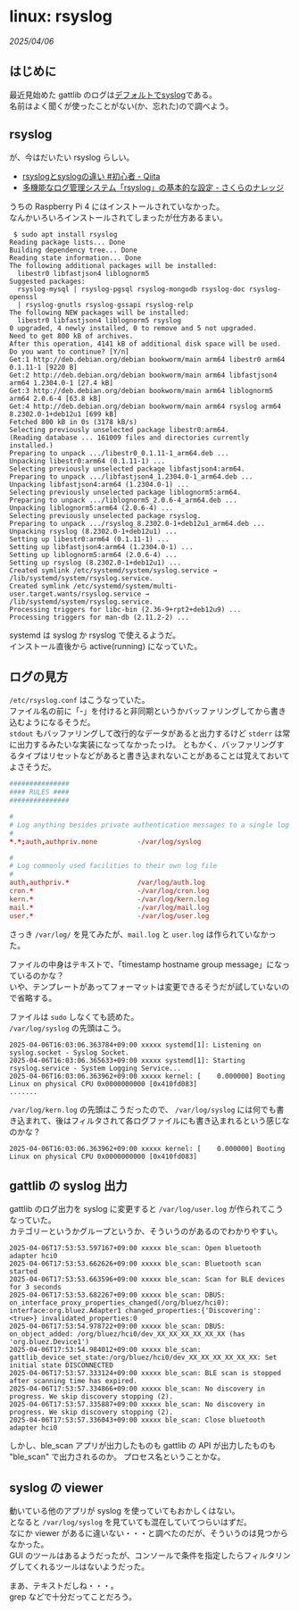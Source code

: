 # linux: rsyslog

_2025/04/06_

## はじめに

最近見始めた gattlib のログは[デフォルトでsyslog](https://github.com/labapart/gattlib/blob/0.7.2/CMakeLists.txt#L84)である。  
名前はよく聞くが使ったことがない(か、忘れた)ので調べよう。

## rsyslog

が、今はだいたい rsyslog らしい。

* [rsyslogとsyslogの違い #初心者 - Qiita](https://qiita.com/miyuki_samitani/items/e8866ab93fb9e729684b)
* [多機能なログ管理システム「rsyslog」の基本的な設定 - さくらのナレッジ](https://knowledge.sakura.ad.jp/8969/)

うちの Raspberry Pi 4 にはインストールされていなかった。  
なんかいろいろインストールされてしまったが仕方あるまい。

```console
 $ sudo apt install rsyslog
Reading package lists... Done
Building dependency tree... Done
Reading state information... Done
The following additional packages will be installed:
  libestr0 libfastjson4 liblognorm5
Suggested packages:
  rsyslog-mysql | rsyslog-pgsql rsyslog-mongodb rsyslog-doc rsyslog-openssl
  | rsyslog-gnutls rsyslog-gssapi rsyslog-relp
The following NEW packages will be installed:
  libestr0 libfastjson4 liblognorm5 rsyslog
0 upgraded, 4 newly installed, 0 to remove and 5 not upgraded.
Need to get 800 kB of archives.
After this operation, 4141 kB of additional disk space will be used.
Do you want to continue? [Y/n]
Get:1 http://deb.debian.org/debian bookworm/main arm64 libestr0 arm64 0.1.11-1 [9220 B]
Get:2 http://deb.debian.org/debian bookworm/main arm64 libfastjson4 arm64 1.2304.0-1 [27.4 kB]
Get:3 http://deb.debian.org/debian bookworm/main arm64 liblognorm5 arm64 2.0.6-4 [63.8 kB]
Get:4 http://deb.debian.org/debian bookworm/main arm64 rsyslog arm64 8.2302.0-1+deb12u1 [699 kB]
Fetched 800 kB in 0s (3178 kB/s)
Selecting previously unselected package libestr0:arm64.
(Reading database ... 161009 files and directories currently installed.)
Preparing to unpack .../libestr0_0.1.11-1_arm64.deb ...
Unpacking libestr0:arm64 (0.1.11-1) ...
Selecting previously unselected package libfastjson4:arm64.
Preparing to unpack .../libfastjson4_1.2304.0-1_arm64.deb ...
Unpacking libfastjson4:arm64 (1.2304.0-1) ...
Selecting previously unselected package liblognorm5:arm64.
Preparing to unpack .../liblognorm5_2.0.6-4_arm64.deb ...
Unpacking liblognorm5:arm64 (2.0.6-4) ...
Selecting previously unselected package rsyslog.
Preparing to unpack .../rsyslog_8.2302.0-1+deb12u1_arm64.deb ...
Unpacking rsyslog (8.2302.0-1+deb12u1) ...
Setting up libestr0:arm64 (0.1.11-1) ...
Setting up libfastjson4:arm64 (1.2304.0-1) ...
Setting up liblognorm5:arm64 (2.0.6-4) ...
Setting up rsyslog (8.2302.0-1+deb12u1) ...
Created symlink /etc/systemd/system/syslog.service → /lib/systemd/system/rsyslog.service.
Created symlink /etc/systemd/system/multi-user.target.wants/rsyslog.service → /lib/systemd/system/rsyslog.service.
Processing triggers for libc-bin (2.36-9+rpt2+deb12u9) ...
Processing triggers for man-db (2.11.2-2) ...
```

systemd は syslog か rsyslog で使えるようだ。  
インストール直後から active(running) になっていた。

## ログの見方

`/etc/rsyslog.conf` はこうなっていた。  
ファイル名の前に「-」を付けると非同期というかバッファリングしてから書き込むようになるそうだ。  
`stdout` もバッファリングして改行的なデータがあると出力するけど `stderr` は常に出力するみたいな実装になってなかったっけ。
ともかく、バッファリングするタイプはリセットなどがあると書き込まれないことがあることは覚えておいてよさそうだ。

```conf
###############
#### RULES ####
###############

#
# Log anything besides private authentication messages to a single log file
#
*.*;auth,authpriv.none          -/var/log/syslog

#
# Log commonly used facilities to their own log file
#
auth,authpriv.*                 /var/log/auth.log
cron.*                          -/var/log/cron.log
kern.*                          -/var/log/kern.log
mail.*                          -/var/log/mail.log
user.*                          -/var/log/user.log
```

さっき `/var/log/` を見てみたが、`mail.log` と `user.log` は作られていなかった。

ファイルの中身はテキストで、「timestamp hostname group message」になっているのかな？  
いや、テンプレートがあってフォーマットは変更できるそうだが試していないので省略する。

ファイルは `sudo` しなくても読めた。  
`/var/log/syslog` の先頭はこう。

```syslog
2025-04-06T16:03:06.363784+09:00 xxxxx systemd[1]: Listening on syslog.socket - Syslog Socket.
2025-04-06T16:03:06.365633+09:00 xxxxx systemd[1]: Starting rsyslog.service - System Logging Service...
2025-04-06T16:03:06.363962+09:00 xxxxx kernel: [    0.000000] Booting Linux on physical CPU 0x0000000000 [0x410fd083]
.......
```

`/var/log/kern.log` の先頭はこうだったので、
`/var/log/syslog` には何でも書き込まれて、後はフィルタされて各ログファイルにも書き込まれるという感じなのかな？

```syslog
2025-04-06T16:03:06.363962+09:00 xxxxx kernel: [    0.000000] Booting Linux on physical CPU 0x0000000000 [0x410fd083]
```

## gattlib の syslog 出力

gattlib のログ出力を syslog に変更すると `/var/log/user.log` が作られてこうなっていた。  
カテゴリーというかグループというか、そういうのがあるのでわかりやすい。

```text
2025-04-06T17:53:53.597167+09:00 xxxxx ble_scan: Open bluetooth adapter hci0
2025-04-06T17:53:53.662626+09:00 xxxxx ble_scan: Bluetooth scan started
2025-04-06T17:53:53.663596+09:00 xxxxx ble_scan: Scan for BLE devices for 3 seconds
2025-04-06T17:53:53.682267+09:00 xxxxx ble_scan: DBUS: on_interface_proxy_properties_changed(/org/bluez/hci0): interface:org.bluez.Adapter1 changed_properties:{'Discovering': <true>} invalidated_properties:0
2025-04-06T17:53:54.978722+09:00 xxxxx ble_scan: DBUS: on_object_added: /org/bluez/hci0/dev_XX_XX_XX_XX_XX_XX (has 'org.bluez.Device1')
2025-04-06T17:53:54.984012+09:00 xxxxx ble_scan: gattlib_device_set_state:/org/bluez/hci0/dev_XX_XX_XX_XX_XX_XX: Set initial state DISCONNECTED
2025-04-06T17:53:57.333124+09:00 xxxxx ble_scan: BLE scan is stopped after scanning time has expired.
2025-04-06T17:53:57.334866+09:00 xxxxx ble_scan: No discovery in progress. We skip discovery stopping (2).
2025-04-06T17:53:57.335887+09:00 xxxxx ble_scan: No discovery in progress. We skip discovery stopping (2).
2025-04-06T17:53:57.336043+09:00 xxxxx ble_scan: Close bluetooth adapter hci0
```

しかし、ble_scan アプリが出力したものも gattlib の API が出力したものも "ble_scan" で出力されるのか。
プロセス名ということかな。

## syslog の viewer

動いている他のアプリが syslog を使っていてもおかしくはない。  
となると `/var/log/syslog` を見ていても混在していてつらいはずだ。  
なにか viewer があるに違いない・・・と調べたのだが、そういうのは見つからなかった。  
GUI のツールはあるようだったが、コンソールで条件を指定したらフィルタリングしてくれるツールはないようだった。

まあ、テキストだしね・・・。  
grep などで十分だってことだろう。
